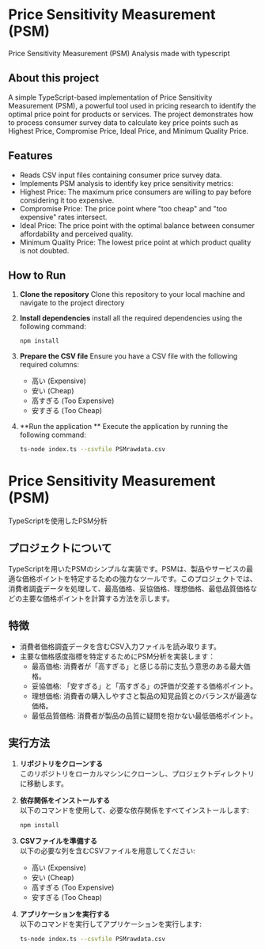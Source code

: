 # Price Sensitivity Measurement (PSM) 
Price Sensitivity Measurement (PSM) Analysis made with typescript

## About this project
A simple TypeScript-based implementation of Price Sensitivity Measurement (PSM), a powerful tool used in pricing research to identify the optimal price point for products or services. The project demonstrates how to process consumer survey data to calculate key price points such as Highest Price, Compromise Price, Ideal Price, and Minimum Quality Price.

## Features
- Reads CSV input files containing consumer price survey data.
- Implements PSM analysis to identify key price sensitivity metrics:
- Highest Price: The maximum price consumers are willing to pay before considering it too expensive.
- Compromise Price: The price point where "too cheap" and "too expensive" rates intersect.
- Ideal Price: The price point with the optimal balance between consumer affordability and perceived quality.
- Minimum Quality Price: The lowest price point at which product quality is not doubted.

## How to Run

1. **Clone the repository**
   Clone this repository to your local machine and navigate to the project directory

2. **Install dependencies**
   install all the required dependencies using the following command:
   ```bash
   npm install
   ```
3. **Prepare the CSV file**
   Ensure you have a CSV file with the following required columns:
   - 高い (Expensive)
   - 安い (Cheap)
   - 高すぎる (Too Expensive)
   - 安すぎる (Too Cheap)

4. **Run the application **
   Execute the application by running the following command:
   ```bash
   ts-node index.ts --csvfile PSMrawdata.csv
   ```


# Price Sensitivity Measurement (PSM)   
TypeScriptを使用したPSM分析

## プロジェクトについて  
TypeScriptを用いたPSMのシンプルな実装です。PSMは、製品やサービスの最適な価格ポイントを特定するための強力なツールです。このプロジェクトでは、消費者調査データを処理して、最高価格、妥協価格、理想価格、最低品質価格などの主要な価格ポイントを計算する方法を示します。

## 特徴  
- 消費者価格調査データを含むCSV入力ファイルを読み取ります。
- 主要な価格感度指標を特定するためにPSM分析を実装します：
  - 最高価格: 消費者が「高すぎる」と感じる前に支払う意思のある最大価格。
  - 妥協価格: 「安すぎる」と「高すぎる」の評価が交差する価格ポイント。
  - 理想価格: 消費者の購入しやすさと製品の知覚品質とのバランスが最適な価格。
  - 最低品質価格: 消費者が製品の品質に疑問を抱かない最低価格ポイント。

## 実行方法  

1. **リポジトリをクローンする**  
   このリポジトリをローカルマシンにクローンし、プロジェクトディレクトリに移動します。  

2. **依存関係をインストールする**  
   以下のコマンドを使用して、必要な依存関係をすべてインストールします:  
   ```bash
   npm install
   ```

3. **CSVファイルを準備する**  
   以下の必要な列を含むCSVファイルを用意してください:  
   - 高い (Expensive)  
   - 安い (Cheap)  
   - 高すぎる (Too Expensive)  
   - 安すぎる (Too Cheap)  

4. **アプリケーションを実行する**  
   以下のコマンドを実行してアプリケーションを実行します:  
   ```bash
   ts-node index.ts --csvfile PSMrawdata.csv
   ```
